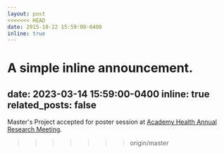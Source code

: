 ```yaml
---
layout: post
<<<<<<< HEAD
date: 2015-10-22 15:59:00-0400
inline: true
---
```


A simple inline announcement.
=======
date: 2023-03-14 15:59:00-0400
inline: true
related_posts: false
---

Master's Project accepted for poster session at [Academy Health Annual Research Meeting](https://academyhealth.org/page/2023-arm-registration).
>>>>>>> origin/master
